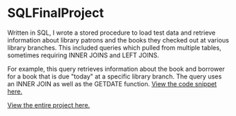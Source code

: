 # SQLFinalProject
Written in SQL, I wrote a stored procedure to load test data and retrieve information about library patrons and the books they checked out at various library branches.  This included queries which pulled from multiple tables, sometimes requiring INNER JOINS and LEFT JOINS.

For example, this query retrieves information about the book and borrower for a book that is due "today" at a specific library branch.  The query uses an INNER JOIN as well as the GETDATE function.  <a href="https://github.com/pmangione/Tech-Academy-Projects/blob/master/SQLFinalProject/SQLCodeSnippet.txt"> View the code snippet here. </a>

<a href="https://github.com/pmangione/Tech-Academy-Projects/blob/master/SQLFinalProject/FinalProjectDatabaseCourse.sql"> View the entire project here.</a> 
